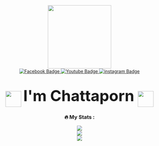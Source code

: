 <div id="header" align="center">
  <img src="https://media.giphy.com/media/LQoL4nHVLzhw2YXMU6/giphy.gif" width="200"/>
</div>

<div id="badges" align="center">
  <a href="https://www.facebook.com/profile.php?id=100005547251293">
    <img src="https://img.shields.io/badge/FaceBook-blue?style=for-the-badge&logo=facebook&logoColor=white" alt="Facebook Badge"/>
  </a>
  <a href="https://www.youtube.com/@user-qo5yu2mg3x/featured">
    <img src="https://img.shields.io/badge/YouTube-red?style=for-the-badge&logo=youtube&logoColor=white" alt="Youtube Badge"/>
  </a>
  <a href="https://www.instagram.com/pn_pinnn/?fbclid=IwAR3G7RGKbK3yaHoR_VoHjy5xFNqortYdjw6221wkK5ec4u4gkuYrpGhbXAc">
    <img src="https://img.shields.io/badge/Instagram-pink?style=for-the-badge&logo=instagram&logoColor=white" alt="instagram Badge"/>
  </a>
</div>

<div id="badges" align="center">
 <img src="https://Pinchattaporn.com/ghpvc/?username=Pinchattaporn&style=flat-square&color=blue" alt=""/>
</div>

<h1 align="center">
  <img src="https://media.giphy.com/media/t0SMqPCEx1hYI/giphy.gif" width="50px" align="center"  />
   <font size="20">I'm Chattaporn </font>
  <img src="https://media.giphy.com/media/t0SMqPCEx1hYI/giphy.gif" width="50px" align="center"  />
</h1>

<div align="center">
 

  ### :fire: My Stats :
  <img src="http://github-readme-streak-stats.herokuapp.com?user=Pinchattaporn&theme=radical">
</div>

<div align="center">
  <img src="https://github-readme-stats.vercel.app/api?username=Pinchattaporn&theme=jolly&show_icons=true">
</div>

<div align="center">

  <img src="https://github-readme-stats.vercel.app/api/top-langs/?username=Pinchattaporn&layout=center&theme=radical">
</div>

